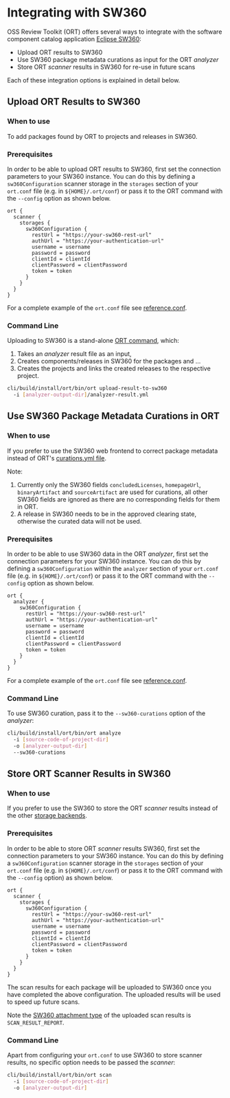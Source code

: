 # Integrating with SW360

OSS Review Toolkit (ORT) offers several ways to integrate with the software component catalog application [Eclipse SW360][sw360]:

- Upload ORT results to SW360
- Use SW360 package metadata curations as input for the ORT _analyzer_
- Store ORT _scanner_ results in SW360 for re-use in future scans

Each of these integration options is explained in detail below.

## Upload ORT Results to SW360

### When to use

To add packages found by ORT to projects and releases in SW360.

### Prerequisites

In order to be able to upload ORT results to SW360, first set the connection parameters to your SW360 instance.
You can do this by defining a `sw360Configuration` scanner storage in the `storages` section of your `ort.conf` file (e.g. in `${HOME}/.ort/conf`) or pass it to the ORT command with the `--config` option as shown below.

```
ort {
  scanner {
    storages {
      sw360Configuration {
        restUrl = "https://your-sw360-rest-url"
        authUrl = "https://your-authentication-url"
        username = username
        password = password
        clientId = clientId
        clientPassword = clientPassword
        token = token
      }
    }
  }
}
```

For a complete example of the `ort.conf` file see [reference.conf](../model/src/main/resources/reference.conf).

### Command Line

Uploading to SW360 is a stand-alone [ORT command](../cli/src/main/kotlin/commands/UploadResultToSw360Command.kt), which:

1. Takes an _analyzer_ result file as an input,
2. Creates components/releases in SW360 for the packages and ...
3. Creates the projects and links the created releases to the respective project.

```bash
cli/build/install/ort/bin/ort upload-result-to-sw360
  -i [analyzer-output-dir]/analyzer-result.yml
```

## Use SW360 Package Metadata Curations in ORT

### When to use

If you prefer to use the SW360 web frontend to correct package metadata instead of ORT's [curations.yml file](config-file-curations-yml.md).

Note:

1. Currently only the SW360 fields `concludedLicenses`, `homepageUrl`, `binaryArtifact` and `sourceArtifact` are used for curations, all
   other SW360 fields are ignored as there are no corresponding fields for them in ORT.
2. A release in SW360 needs to be in the approved clearing state, otherwise the curated data will not be used.

### Prerequisites

In order to be able to use SW360 data in the ORT _analyzer_, first set the connection parameters for your SW360 instance.
You can do this by defining a `sw360Configuration` within the `analyzer` section of your `ort.conf` file (e.g. in
`${HOME}/.ort/conf`) or pass it to the ORT command with the `--config` option as shown below.

```
ort {
  analyzer {
    sw360Configuration {
      restUrl = "https://your-sw360-rest-url"
      authUrl = "https://your-authentication-url"
      username = username
      password = password
      clientId = clientId
      clientPassword = clientPassword
      token = token
    }
  }
}
```

For a complete example of the `ort.conf` file see [reference.conf](../model/src/main/resources/reference.conf).

### Command Line

To use SW360 curation, pass it to the `--sw360-curations` option of the _analyzer_:

```bash
cli/build/install/ort/bin/ort analyze
  -i [source-code-of-project-dir]
  -o [analyzer-output-dir]
  --sw360-curations
```

## Store ORT Scanner Results in SW360

### When to use

If you prefer to use the SW360 to store the ORT _scanner_ results instead of the other [storage backends][ort-storage-backends].

### Prerequisites

In order to be able to store ORT _scanner_ results SW360, first set the connection parameters to your SW360 instance.
You can do this by defining a `sw360Configuration` scanner storage in the `storages` section of your `ort.conf` file
(e.g. in `${HOME}/.ort/conf`) or pass it to the ORT command with the `--config` option) as shown below.

```
ort {
  scanner {
    storages {
      sw360Configuration {
        restUrl = "https://your-sw360-rest-url"
        authUrl = "https://your-authentication-url"
        username = username
        password = password
        clientId = clientId
        clientPassword = clientPassword
        token = token
      }
    }
  }
}
```

The scan results for each package will be uploaded to SW360 once you have completed the above configuration. The
uploaded results will be used to speed up future scans.

Note the [SW360 attachment type][sw360-attachment-type] of the uploaded scan results is `SCAN_RESULT_REPORT`.

### Command Line

Apart from configuring your `ort.conf` to use SW360 to store scanner results, no specific option needs to be passed the _scanner_:

```bash
cli/build/install/ort/bin/ort scan 
  -i [source-code-of-project-dir]
  -o [analyzer-output-dir]
```

[ort-storage-backends]: https://github.com/oss-review-toolkit/ort#storage-backends
[sw360]: https://github.com/eclipse/sw360
[sw360-attachment-type]: https://github.com/eclipse/sw360/blob/master/clients/client/src/main/java/org/eclipse/sw360/clients/rest/resource/attachments/SW360AttachmentType.java
